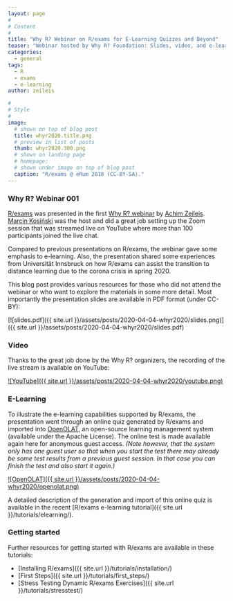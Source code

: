 ```yaml
---
layout: page
#
# Content
#
title: "Why R? Webinar on R/exams for E-Learning Quizzes and Beyond"
teaser: "Webinar hosted by Why R? Foundation: Slides, video, and e-learning resources."
categories:
  - general
tags:
  - R
  - exams
  - e-learning
author: zeileis

#
# Style
#
image:
  # shown on top of blog post
  title: whyr2020.title.png
  # preview in list of posts
  thumb: whyr2020.300.png
  # shown on landing page
  # homepage:
  # shown under image on top of blog post
  caption: "R/exams @ eRum 2018 (CC-BY-SA)."
---
```


### Why R? Webinar 001

[R/exams](https://www.R-exams.org/) was presented in the first [Why R? webinar](http://whyr.pl/webinars/) by [Achim Zeileis](https://eeecon.uibk.ac.at/~zeileis/). [Marcin Kosiński](http://r-addict.com/) was the host and did a great job setting up the Zoom session that was streamed live on YouTube where more than 100 participants joined the live chat.

Compared to previous presentations on R/exams, the webinar gave some emphasis to e-learning. Also, the presentation shared some experiences from Universität Innsbruck on how R/exams can assist the transition to distance learning due to the corona crisis in spring 2020.

This blog post provides various resources for those who did not attend the webinar or who want to explore the materials in some more detail. Most importantly the presentation slides are available in PDF format (under CC-BY):

[![slides.pdf]({{ site.url }}/assets/posts/2020-04-04-whyr2020/slides.png)]({{ site.url }}/assets/posts/2020-04-04-whyr2020/slides.pdf)


### Video

Thanks to the great job done by the Why R? organizers, the recording of the live stream is available on YouTube:

[![YouTube]({{ site.url }}/assets/posts/2020-04-04-whyr2020/youtube.png)](https://www.youtube.com/watch?v=PnyCR7q4P4Q)


### E-Learning

To illustrate the e-learning capabilities supported by R/exams, the presentation went through an online quiz generated by R/exams and imported into [OpenOLAT](https://www.OpenOLAT.com/), an open-source learning management system (available under the Apache License). The online test is made available again here for anonymous guest access. _(Note however, that the system only has one guest user so that when you start the test there may already be some test results from a previous guest session. In that case you can finish the test and also start it again.)_

[![OpenOLAT]({{ site.url }}/assets/posts/2020-04-04-whyr2020/openolat.png)](https://lms.uibk.ac.at/url/RepositoryEntry/2823520256/CourseNode/97603810083315?guest=true)

A detailed description of the generation and import of this online quiz is available in the recent [R/exams e-learning tutorial]({{ site.url }}/tutorials/elearning/).

### Getting started

Further resources for getting started with R/exams are available in these tutorials:

* [Installing R/exams]({{ site.url }}/tutorials/installation/)
* [First Steps]({{ site.url }}/tutorials/first_steps/)
* [Stress Testing Dynamic R/exams Exercises]({{ site.url }}/tutorials/stresstest/)
